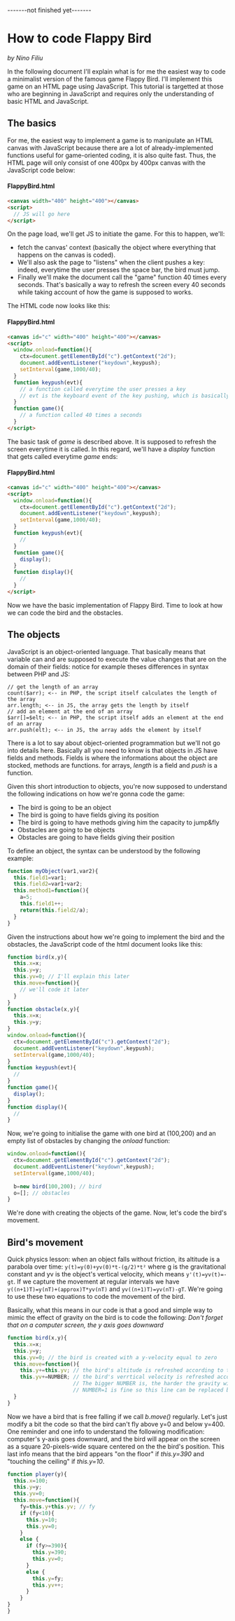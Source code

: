 -------not finished yet-------
# How to code Flappy Bird
*by Nino Filiu*

In the following document I'll explain what is for me the easiest way to code a minimalist version of the famous game Flappy Bird. I'll implement this game on an HTML page using JavaScript. This tutorial is targetted at those who are beginning in JavaScript and requires only the understanding of basic HTML and JavaScript.

## The basics

For me, the easiest way to implement a game is to manipulate an HTML canvas with JavaScript because there are a lot of already-implemented functions useful for game-oriented coding, it is also quite fast. Thus, the HTML page will only consist of one 400px by 400px canvas with the JavaScript code below:

#### FlappyBird.html
```html
<canvas width="400" height="400"></canvas>
<script>
  // JS will go here
</script>
```

On the page load, we'll get JS to initiate the game. For this to happen, we'll:

- fetch the canvas' context (basically the object where everything that happens on the canvas is coded).
- We'll also ask the page to "listens" when the client pushes a key: indeed, everytime the user presses the space bar, the bird must jump.
- Finally we'll make the document call the "game" function 40 times every seconds. That's basically a way to refresh the screen every 40 seconds while taking account of how the game is supposed to works.

The HTML code now looks like this:

#### FlappyBird.html
```html
<canvas id="c" width="400" height="400"></canvas>
<script>
  window.onload=function(){
    ctx=document.getElementById("c").getContext("2d");
    document.addEventListener("keydown",keypush);
    setInterval(game,1000/40);
  }
  function keypush(evt){
    // a function called everytime the user presses a key
    // evt is the keyboard event of the key pushing, which is basically an object where its fields gives infos about the key that the user just pressed
  }
  function game(){
    // a function called 40 times a seconds
  }
</script>
```

The basic task of *game* is described above. It is supposed to refresh the screen everytime it is called. In this regard, we'll have a *display* function that gets called everytime *game* ends:

#### FlappyBird.html
```html
<canvas id="c" width="400" height="400"></canvas>
<script>
  window.onload=function(){
    ctx=document.getElementById("c").getContext("2d");
    document.addEventListener("keydown",keypush);
    setInterval(game,1000/40);
  }
  function keypush(evt){
    //
  }
  function game(){
    display();
  }
  function display(){
    //
  }
</script>
```

Now we have the basic implementation of Flappy Bird. Time to look at how we can code the bird and the obstacles.

## The objects

JavaScript is an object-oriented language. That basically means that variable can and are supposed to execute the value changes that are on the domain of their fields: notice for example theses differences in syntax between PHP and JS:

```
// get the length of an array
count($arr); <-- in PHP, the script itself calculates the length of the array
arr.length; <-- in JS, the array gets the length by itself
// add an element at the end of an array
$arr[]=$elt; <-- in PHP, the script itself adds an element at the end of an array
arr.push(elt); <-- in JS, the array adds the element by itself
```

There is a lot to say about object-oriented programmation but we'll not go into details here. Basically all you need to know is that objects in JS have fields and methods. Fields is where the informations about the object are stocked, methods are functions. for arrays, *length* is a field and *push* is a function.

Given this short introduction to objects, you're now supposed to understand the following indications on how we're gonna code the game:
- The bird is going to be an object
- The bird is going to have fields giving its position
- The bird is going to have methods giving him the capacity to jump&fly
- Obstacles are going to be objects
- Obstacles are going to have fields giving their position

To define an object, the syntax can be understood by the following example:

```javascript
function myObject(var1,var2){
  this.field1=var1;
  this.field2=var1+var2;
  this.method1=function(){
    a=5;
    this.field1++;
    return(this.field2/a);
  }
}
```

Given the instructions about how we're going to implement the bird and the obstacles, the JavaScript code of the html document looks like this:

```javascript
function bird(x,y){
  this.x=x;
  this.y=y;
  this.yv=0; // I'll explain this later
  this.move=function(){
    // we'll code it later
  }
}
function obstacle(x,y){
  this.x=x;
  this.y=y;
}
window.onload=function(){
  ctx=document.getElementById("c").getContext("2d");
  document.addEventListener("keydown",keypush);
  setInterval(game,1000/40);
}
function keypush(evt){
  //
}
function game(){
  display();
}
function display(){
  //
}
```

Now, we're going to initialise the game with one bird at (100,200) and an empty list of obstacles by changing the *onload* function:

```javascript
window.onload=function(){
  ctx=document.getElementById("c").getContext("2d");
  document.addEventListener("keydown",keypush);
  setInterval(game,1000/40);
  
  b=new bird(100,200); // bird
  o=[]; // obstacles
}
```

We're done with creating the objects of the game. Now, let's code the bird's movement.

## Bird's movement

Quick physics lesson: when an object falls without friction, its altitude is a parabola over time:
`y(t)=y(0)+yv(0)*t-(g/2)*t²` where g is the gravitational constant and yv is the object's vertical velocity, which means `y'(t)=yv(t)=-gt`. If we capture the movement at regular intervals we have `y((n+1)T)=y(nT)+(approx)T*yv(nT)` and `yv((n+1)T)=yv(nT)-gT`. We're going to use these two equations to code the movement of the bird.

Basically, what this means in our code is that a good and simple way to mimic the effect of gravity on the bird is to code the following:
*Don't forget that on a computer screen, the y axis goes downward*

```javascript
function bird(x,y){
  this.x=x;
  this.y=y;
  this.yv=0; // the bird is created with a y-velocity equal to zero
  this.move=function(){
    this.y+=this.yv; // the bird's altitude is refreshed according to the first equation
    this.yv+=NUMBER; // the bird's verrtical velocity is refreshed according to the second equation
                     // The bigger NUMBER is, the harder the gravity will be
                     // NUMBER=1 is fine so this line can be replaced by this.yv++;
  }
}
```

Now we have a bird that is free falling if we call *b.move()* regularly. Let's just modify a bit the code so that the bird can't fly above y=0 and below y=400. One reminder and one info to understand the following modification: computer's y-axis goes downward, and the bird will appear on the screen as a square 20-pixels-wide square centered on the the bird's position. This last info means that the bird appears "on the floor" if *this.y=390* and "touching the ceiling" if *this.y=10*.

```javascript
function player(y){
  this.x=100;
  this.y=y;
  this.yv=0;
  this.move=function(){
    fy=this.y+this.yv; // fy 
    if (fy<10){
      this.y=10;
      this.yv=0;
    }
    else {
      if (fy>=390){
        this.y=390;
        this.yv=0;
      }
      else {
        this.y=fy;
        this.yv++;
      }
    }
}
}
```



  















